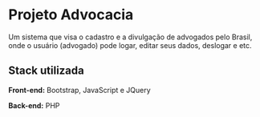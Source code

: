 # Projeto Advocacia

Um sistema que visa o cadastro e a divulgação de advogados pelo Brasil, onde o usuário (advogado) pode logar, editar seus dados, deslogar e etc.
## Stack utilizada

**Front-end:** Bootstrap, JavaScript e JQuery

**Back-end:** PHP
